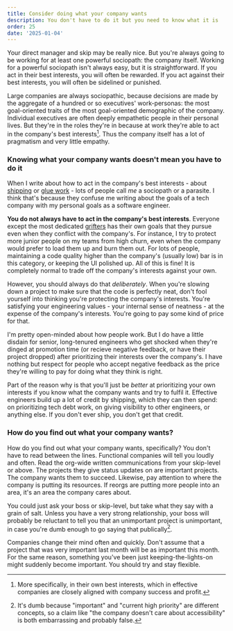 ```yaml
---
title: Consider doing what your company wants
description: You don't have to do it but you need to know what it is
order: 25
date: '2025-01-04'
---
```


Your direct manager and skip may be really nice. But you're always going to be working for at least one powerful sociopath: the company itself. Working for a powerful sociopath isn't always easy, but it is straightforward. If you act in their best interests, you will often be rewarded. If you act against their best interests, you will often be sidelined or punished. 

Large companies are always sociopathic, because decisions are made by the aggregate of a hundred or so executives' work-personas: the most goal-oriented traits of the most goal-oriented demographic of the company. Individual executives are often deeply empathetic people in their personal lives. But they're in the roles they're in because at work they're able to act in the company's best interests[^1]. Thus the company itself has a lot of pragmatism and very little empathy.

### Knowing what your company wants doesn't mean you have to do it

When I write about how to act in the company's best interests - about [shipping](/how-to-ship) or [glue work](/glue-work-considered-harmful) - lots of people call _me_ a sociopath or a parasite. I think that's because they confuse me writing about the goals of a tech company with my personal goals as a software engineer.

**You do not always have to act in the company's best interests**. Everyone except the most dedicated [grifters](/programmer-archetypes) has their own goals that they pursue even when they conflict with the company's. For instance, I try to protect more junior people on my teams from high churn, even when the company would prefer to load them up and burn them out. For lots of people, maintaining a code quality higher than the company's (usually low) bar is in this category, or keeping the UI polished up. All of this is fine! It is completely normal to trade off the company's interests against your own.

However, you should always do that _deliberately_. When you're slowing down a project to make sure that the code is perfectly neat, don't fool yourself into thinking you're protecting the company's interests. You're satisfying your engineering values - your internal sense of neatness - at the expense of the company's interests. You're going to pay some kind of price for that.

I'm pretty open-minded about how people work. But I do have a little disdain for senior, long-tenured engineers who get shocked when they're dinged at promotion time (or recieve negative feedback, or have their project dropped) after prioritizing their interests over the company's. I have nothing but respect for people who accept negative feedback as the price they're willing to pay for doing what they think is right.

Part of the reason why is that you'll just be _better_ at prioritizing your own interests if you know what the company wants and try to fulfil it. Effective engineers build up a lot of credit by shipping, which they can then spend: on prioritizing tech debt work, on giving visibility to other engineers, or anything else. If you don't ever ship, you don't get that credit.

### How do you find out what your company wants?

How do you find out what your company wants, specifically? You don't have to read between the lines. Functional companies will tell you loudly and often. Read the org-wide written communications from your skip-level or above. The projects they give status updates on are important projects. The company wants them to succeed. Likewise, pay attention to where the company is putting its resources. If reorgs are putting more people into an area, it's an area the company cares about.

You could just ask your boss or skip-level, but take what they say with a grain of salt. Unless you have a very strong relationship, your boss will probably be reluctant to tell you that an unimportant project is unimportant, in case you're dumb enough to go saying that publically[^2].

Companies change their mind often and quickly. Don't assume that a project that was very important last month will be as important this month. For the same reason, something you've been just keeping-the-lights-on might suddenly become important. You should try and stay flexible.

[^1]: More specifically, in their own best interests, which in effective companies are closely aligned with company success and profit.

[^2]: It's dumb because "important" and "current high priority" are different concepts, so a claim like "the company doesn't care about accessibility" is both embarrassing and probably false.